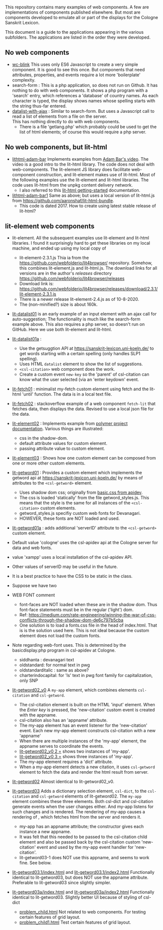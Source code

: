 
This repository contains many examples of web components.  A few are
implementations of components published elsewhere.  But most are 
components developed to emulate all or part of the displays for the
Cologne Sanskrit Lexicon.

This document is a guide to the applications appearing in the various
subfolders.  The applications are listed in the order they were developed.

## No web components
* [wc-blink](https://funderburkjim.github.io/webcompLearn/wc-blink/index.html) This uses only ES6 Javascript to create a very simple component.  It is
good to see this once.  But components that need attributes, properties,
and events require a lot more 'boilerplate' complexity.
* search-form :  This is a php application, so does not run on Github.
  It has nothing to do with web components.  It shows a php program with
  a 'search' entry, which references a 'database' of country names.
  As each character is typed, the display shows names whose spelling
  starts with the string thus-far entered. 
* [datalist-with-ajax](https://funderburkjim.github.io/webcompLearn/datalist-with-ajax/) : Similar to search-form.  But uses a Javascript call to read
  a list of elements from a file on the server.  
  This has nothing directly to do with web components.
  * There is a file 'getlang.php' which probably could be used to get
    the list of html elements; of course this would require a php server.

## No web components, but lit-html
* [lithtml-adam-bar](https://funderburkjim.github.io/webcompLearn/lithtml-adam-bar/)  Implements examples from [Adam Bar's video](https://www.youtube.com/watch?v=eSILtbWYrNc).  The video is a good intro to the lit-html library.
  The code does not deal with web-components. The lit-element
  JS library does facilitate web-component construction, and lit-element
  makes use of lit-html.  Most of the following examples use the
  lit-element and lit-html libraries.
  The code uses lit-html from the unpkg content delivery network.
  * I also referred to this [lit-html getting-started](https://lit-html.polymer-project.org/guide/getting-started) documentation.
* [lithtml-adam-bar1](https://funderburkjim.github.io/webcompLearn/lithtml-adam-bar1/) Same as above; but uses a local version of lit-html.js from https://github.com/aaronshaf/lit-html-bundle.
  * This code is dated 2017.  How to create using latest stable release of
    lit-html?
## lit-element web components
* lit-element.  All the subsequent examples use lit-element and lit-html
  libraries.  I found it surprisingly hard to get these libraries on
  my local machine, and ended up using my local copy of 
  * lit-element-2.3.1.js
    Thia ia from the  https://github.com/webfolderio/lit4browser/ repository.
    Somehow, this combines lit-element.js and lit-html.js.
    The download links for all versions are in the author's *releases* directory
    https://github.com/webfolderio/lit4browser/releases
  * Download link is: https://github.com/webfolderio/lit4browser/releases/download/2.3.1/lit-element-2.3.1.js
  * There is a newer release lit-element-2.4.js as of 10-8-2020.
  * The (non-minified?) size is about 160k.


* [lit-datalist01](https://funderburkjim.github.io/webcompLearn/lit-datalist01/)
  is an early example of an input element with an ajax call for auto-suggestion;
  The functionality is much like the search-form example above.
  This also requires a php server, so doesn't run on GitHub.
  Here we use both lit-element and lit-html. 
* [lit-datalist01a](https://funderburkjim.github.io/webcompLearn/lit-datalist01a/) : 
  * Use the getsuggtion API at https://sanskrit-lexicon.uni-koeln.de/ to
 get words starting with a certain spelling  (only handles SLP1 spelling).
  * Uses HTML `datalist` element to show the list of suggestions.
  * `<csl-citation>` web component does the work. 
  * Create a custom event `new-key` so the 'parent' of csl-citation can
    know what the user selected (via an 'enter keydown' event.

* [lit-fetch01](https://funderburkjim.github.io/webcompLearn/lit-fetch01/) :
  minimalist my-fetch custom element using fetch and the lit-html 'until' function.
  The data is in a local text file.
* [lit-fetch02](https://funderburkjim.github.io/webcompLearn/lit-fetch02/) :
  stackoverflow example of a web component `fetch-lit` that fetches data, then
  displays the data. Revised to use a local json file for the data.
* [lit-element02](https://funderburkjim.github.io/webcompLearn/lit-element02/) :  Implements example from [polymer project documentation](https://lit-element.polymer-project.org/try/style).  Various things are illustrated:
  * css in the shadow-dom.  
  * default attribute values for custom element.
  * passing attribute value to custom element.
* [lit-element03](https://funderburkjim.github.io/webcompLearn/lit-element03/) :  Shows how one custom element can be composed from one or more other
  custom elements.
* [lit-getword01](https://funderburkjim.github.io/webcompLearn/lit-getword01/) :  Provides a custom element which implements the getword api at
  https://sanskrit-lexicon.uni-koeln.de/ by means of
  attributes to the `<csl-getword>` element.  
  * Uses shadow dom css; originally from 
    [basic.css from apidev](https://github.com/sanskrit-lexicon/csl-apidev/blob/master/css/basic.css).  
  * The css is loaded 'statically'  from the file getword_styles.js.
    This means that the style is the same for all instances of the
    `<csl-citation>` custom elements.
  * getword_styles.js  specifiy custom web fonts for Devanagari.
  * HOWEVER, these fonts are NOT loaded and used.  
* [lit-getword01a](https://funderburkjim.github.io/webcompLearn/lit-getword01a/) : adds additional 'serverID' attribute to the `<csl-getword>` custom element.
 * Default value 'cologne' uses the csl-apidev api at the Cologne server for data and web fonts.
 * value 'xampp' uses a local installation of the csl-apidev API.
 * Other values of serverID may be useful in the future.
 * It is a best practice to have the CSS to be static in the class.
 * Suppose we have two
* WEB FONT comment
  * font-faces are NOT loaded when these are in the shadow dom.
    Thus font-face statements must be in the regular ('light') dom.
  * Ref: https://medium.com/rate-engineering/winning-the-war-of-css-conflicts-through-the-shadow-dom-de6c797b5cba
  * One solution is to load a fonts.css file in the
    head of index.html.  That is is the solution used here.
    This is not ideal because the custom element does not load the
    custom fonts.
* Note regarding web-font uses. This is determined by the
  basicdisplay.php program in csl-apidev at Cologne.
  * siddhanta : devanagari text
  * oldstandard: for normal text in pwg
  * oldstandarditalic : same as above?
  * charterindocapital: for 'ls' text in pwg
    font family for capitalization, only SNP 
* [lit-getword02_v0](https://funderburkjim.github.io/webcompLearn/lit-getword02_v0/index.html) A `my-app` element, which combines elements `csl-citation` and `csl-getword`.
  * The csl-citation element is built on the HTML 'input' element.
    When the *Enter key* is pressed, the 'new-citation' custom event is created
    with the appname.
  * csl-citation also has an 'appname' attribute.  
  * The my-app element has an event listener for the 'new-citation' event.
    Each new my-app element constructs csl-citation with a new 'appname'
  * When there are multiple instances of the 'my-app' element,  the
    appname serves to coordinate the events.
  *  [lit-getword02_v0 2 =](https://funderburkjim.github.io/webcompLearn/lit-getword02_v0/index2.html)  shows two instances of 'my-app'.
  *  [lit-getword02_v0 3 =](https://funderburkjim.github.io/webcompLearn/lit-getword02_v0/index3.html)  shows three instances of 'my-app'.
  * The my-app element requires a 'dict' attribute.
  * When a my-app element detects a new citation, it uses `csl-getword`
    element to fetch the data and render the html result from server.
* [lit-getword02](https://funderburkjim.github.io/webcompLearn/lit-getword02/index.html) Almost identical to lit-getword02_v0. 
* [lit-getword03](https://funderburkjim.github.io/webcompLearn/lit-getword03/index.html) Adds a dictionary selection element, `csl-dict`, to the `csl-citation` and `csl-getword` elements of lit-getword02.  The `my-app` element combines
these three elements. Both csl-dict and csl-citation generate events when
the user changes either. And my-app listens for such changes and is
rendered.  The rendering of my-app causes a rendering of <csl-getword>, which
fetches html from the server and renders it.
  * my-app has an appname attribute; the constructor gives each instance a
    new appname.
  * It was felt that this needed to be passed to the csl-citation child
    element and also be passed back by the csl-citation custom 'new-citation'
    event and used by the my-app event handler for 'new-citation'.
  * lit-getword03-1 does NOT use this appname, and seems to work fine.
    See below.
* [lit-getword03.1/index.html](https://funderburkjim.github.io/webcompLearn/lit-getword03.1/index.html) and
  [lit-getword03.1/index2.html](https://funderburkjim.github.io/webcompLearn/lit-getword03.1/index2.html) Functionally identical to lit-getword03,
  but does NOT use the appname attribute.  Preferable to lit-getword03 since
  slightly simpler.
* [lit-getword03a/index.html](https://funderburkjim.github.io/webcompLearn/lit-getword03a/index.html) and
  [lit-getword03a/index2.html](https://funderburkjim.github.io/webcompLearn/lit-getword03a/index2.html) Functionally identical to lit-getword03. Slightly
better UI because of styling of csl-dict
  * [problem_child.html](https://funderburkjim.github.io/webcompLearn/lit-getword03a/problem_child.html)  Not related to web components.  For testing
  certain features of grid layout.
  * [problem_child1.html](https://funderburkjim.github.io/webcompLearn/lit-getword03a/problem_child1.html)  Test certain features of grid layout.
